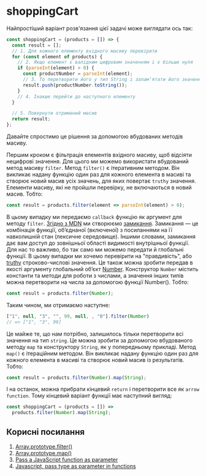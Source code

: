 # shoppingCart

Найпростіший варіант розв'язання цієї задачі може виглядати ось так:

```js
const shoppingCart = (products = []) => {
  const result = [];
  // 1. Для кожного елементу вхідного масиву перевірити
  for (const element of products) {
    // 2. Якщо елемент є валідним цифровим значенням і є більше нуля
    if (parseInt(element) > 0) {
      const productNumber = parseInt(element);
      // 3. То перетворити його у тип String і запамʼятати його значення
      result.push(productNumber.toString());
    }
    // 4. Інакше перейти до наступного елементу
  }

  // 5. Повернути отриманий масив
  return result;
};
```

Давайте спростимо це рішення за допомогою вбудованих методів масиву.

Першим кроком є фільтрація елементів вхідного масиву, щоб відсіяти нецифрові значення. Для цього ми можемо використати вбудований метод масиву `filter`. Метод `filter()` є ітеративним методом. Він викликає надану функцію один раз для кожного елемента в масиві та створює новий масив усіх значень, для яких повертає `truthy` значення. Елементи масиву, які не пройшли перевірку, не включаються в новий масив. Тобто:

```js
const result = products.filter(element => parseInt(element) > 0);
```

В цьому випадку ми передаємо `callback` функцію як аргумент для методу `filter`. [Згідно з MDN](https://developer.mozilla.org/en-US/docs/Web/JavaScript/Closures) ми створюємо [замикання](https://uk.wikipedia.org/wiki/Замикання_(програмування)). Замикання — це комбінація функції, об’єднаної (включеної) з посиланнями на її навколишній стан (лексичне середовище). Іншими словами, замикання дає вам доступ до зовнішньої області видимості внутрішньої функції. Для нас то важливо, бо так само ми можемо передати й глобальні функції. В цьому випадки ми хочемо перевірити на "правдивість", або [truthy](https://developer.mozilla.org/en-US/docs/Glossary/Truthy) строково-числові значення. Це також можна зробити передав в якості аргументу глобальний обʼєкт [Number](https://developer.mozilla.org/en-US/docs/Web/JavaScript/Reference/Global_Objects/Number). Конструктор `Number` містить константи та методи для роботи з числами, а значення інших типів можна перетворити на числа за допомогою функції Number(). Тобто:

```js
const result = products.filter(Number);
```

Таким чином, ми отримаємо наступне:

```js
["1", null, "3", "", 99, null, , "0"].filter(Number)
// => ["1", "3", 99]
```

Це майже те, що нам потрібно, залишилось тільки перетворити всі значення на тип `string`. Це можна зробити за допомогою вбудованого методу `map` та конструктору `String`, як у попередньому прикладі. Метод `map()` є ітераційним методом. Він викликає надану функцію один раз для кожного елемента в масиві та створює новий масив із результатів. Тобто:

```js
const result = products.filter(Number).map(String);
```

І на останок, можна прибрати кінцевий `return` і перетворити все як `arrow function`. Тому кінцевий варіант функції має наступний вигляд:

```js
const shoppingCart = (products = []) =>
  products.filter(Number).map(String);
```

## Корисні посилання

1. [Array.prototype.filter()](https://developer.mozilla.org/en-US/docs/Web/JavaScript/Reference/Global_Objects/Array/filter)
1. [Array.prototype.map()](https://developer.mozilla.org/en-US/docs/Web/JavaScript/Reference/Global_Objects/Array/map)
1. [Pass a JavaScript function as parameter](https://stackoverflow.com/questions/13286233/pass-a-javascript-function-as-parameter)
1. [Javascript, pass type as parameter in functions](https://stackoverflow.com/questions/35205059/javascript-pass-type-as-parameter-in-functions)
